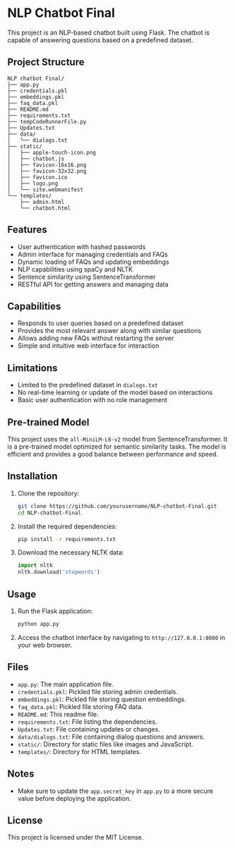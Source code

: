 
# NLP Chatbot Final

This project is an NLP-based chatbot built using Flask. The chatbot is capable of answering questions based on a predefined dataset.

## Project Structure

```
NLP chatbot Final/
├── app.py
├── credentials.pkl
├── embeddings.pkl
├── faq_data.pkl
├── README.md
├── requirements.txt
├── tempCodeRunnerFile.py
├── Updates.txt
├── data/
│   └── dialogs.txt
├── static/
│   ├── apple-touch-icon.png
│   ├── chatbot.js
│   ├── favicon-16x16.png
│   ├── favicon-32x32.png
│   ├── favicon.ico
│   ├── logo.png
│   └── site.webmanifest
└── templates/
    ├── admin.html
    └── chatbot.html
```

## Features

- User authentication with hashed passwords
- Admin interface for managing credentials and FAQs
- Dynamic loading of FAQs and updating embeddings
- NLP capabilities using spaCy and NLTK
- Sentence similarity using SentenceTransformer
- RESTful API for getting answers and managing data

## Capabilities

- Responds to user queries based on a predefined dataset
- Provides the most relevant answer along with similar questions
- Allows adding new FAQs without restarting the server
- Simple and intuitive web interface for interaction

## Limitations

- Limited to the predefined dataset in `dialogs.txt`
- No real-time learning or update of the model based on interactions
- Basic user authentication with no role management

## Pre-trained Model

This project uses the `all-MiniLM-L6-v2` model from SentenceTransformer. It is a pre-trained model optimized for semantic similarity tasks. The model is efficient and provides a good balance between performance and speed.

## Installation

1. Clone the repository:
   ```bash
   git clone https://github.com/yourusername/NLP-chatbot-Final.git
   cd NLP-chatbot-Final
   ```

2. Install the required dependencies:
   ```bash
   pip install -r requirements.txt
   ```

3. Download the necessary NLTK data:
   ```python
   import nltk
   nltk.download('stopwords')
   ```

## Usage

1. Run the Flask application:
   ```bash
   python app.py
   ```

2. Access the chatbot interface by navigating to `http://127.0.0.1:8080` in your web browser.

## Files

- `app.py`: The main application file.
- `credentials.pkl`: Pickled file storing admin credentials.
- `embeddings.pkl`: Pickled file storing question embeddings.
- `faq_data.pkl`: Pickled file storing FAQ data.
- `README.md`: This readme file.
- `requirements.txt`: File listing the dependencies.
- `Updates.txt`: File containing updates or changes.
- `data/dialogs.txt`: File containing dialog questions and answers.
- `static/`: Directory for static files like images and JavaScript.
- `templates/`: Directory for HTML templates.

## Notes

- Make sure to update the `app.secret_key` in `app.py` to a more secure value before deploying the application.

## License

This project is licensed under the MIT License.
